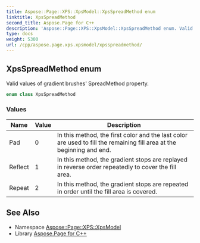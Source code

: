 ```yaml
---
title: Aspose::Page::XPS::XpsModel::XpsSpreadMethod enum
linktitle: XpsSpreadMethod
second_title: Aspose.Page for C++
description: 'Aspose::Page::XPS::XpsModel::XpsSpreadMethod enum. Valid values of gradient brushes'' SpreadMethod property in C++.'
type: docs
weight: 5300
url: /cpp/aspose.page.xps.xpsmodel/xpsspreadmethod/
---
```

## XpsSpreadMethod enum


Valid values of gradient brushes' SpreadMethod property.

```cpp
enum class XpsSpreadMethod
```

### Values

| Name | Value | Description |
| --- | --- | --- |
| Pad | 0 | In this method, the first color and the last color are used to fill the remaining fill area at the beginning and end. |
| Reflect | 1 | In this method, the gradient stops are replayed in reverse order repeatedly to cover the fill area. |
| Repeat | 2 | In this method, the gradient stops are repeated in order until the fill area is covered. |

## See Also

* Namespace [Aspose::Page::XPS::XpsModel](../)
* Library [Aspose.Page for C++](../../)
